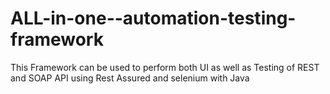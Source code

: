 # ALL-in-one--automation-testing-framework
This Framework can be used to perform both UI as well as Testing of REST and SOAP API using Rest Assured and selenium with Java

